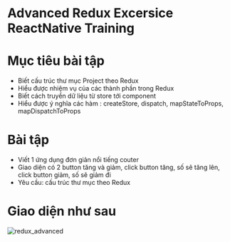 # Advanced Redux Excersice ReactNative Training

# Mục tiêu bài tập
- Biết cấu trúc thư mục Project theo Redux
- Hiểu được nhiệm vụ của các thành phần trong Redux
- Biết cách truyền dữ liệu từ store tới component
- Hiểu được ý nghĩa các hàm : createStore, dispatch, mapStateToProps, mapDispatchToProps

# Bài tập
- Viết 1 ứng dụng đơn giản nổi tiếng couter
- Giao diện có 2 button tăng và giảm, click button tăng, số sẽ tăng lên,
click button giảm, số sẽ giảm đi
- Yêu cầu: cấu trúc thư mục theo Redux

# Giao diện như sau

![redux_advanced]()
